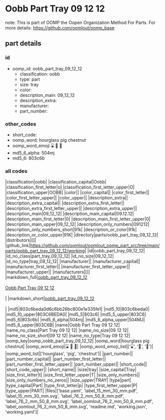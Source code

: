 # Oobb Part Tray 09 12 12  

note: This is part of OOMP the Oopen Organization Method For Parts. For more details: https://github.com/oomlout/oomp_base

##  part details





### id
* oomp_id: oobb_part_tray_09_12_12
  * classification: oobb
  * type: part
  * size: tray
  * color: 
  * description_main: 09_12_12
  * description_extra: 
  * manufacturer: 
  * part_number: 

### other_codes
* short_code: 
* oomp_word: hourglass pig chestnut
* oomp_word_emoji :hourglass: :pig: :chestnut:
* md5_6_alpha: 504mj
* md5_6: 803c6b

### all codes 
|classification|oobb|
|classification_capital|Oobb|
|classification_first_letter|o|
|classification_first_letter_upper|O|
|classification_upper|OOBB|
|color||
|color_capital||
|color_first_letter||
|color_first_letter_upper||
|color_upper||
|description_extra||
|description_extra_capital||
|description_extra_first_letter||
|description_extra_first_letter_upper||
|description_extra_upper||
|description_main|09_12_12|
|description_main_capital|09.12.12|
|description_main_first_letter|0|
|description_main_first_letter_upper|0|
|description_main_upper|09_12_12|
|description_only_numbers|091212|
|description_only_numbers_short|91k|
|description_or_color|91k|
|description_or_color_upper|91K|
|directory|parts/oobb_part_tray_09_12_12|
|distributors|[]|
|github_link|https://github.com/oomlout/oomlout_oomp_part_src/tree/main/parts/oobb_part_tray_09_12_12/working|
|id|oobb_part_tray_09_12_12|
|id_no_class|part_tray_09_12_12|
|id_no_size|09_12_12|
|id_no_type|tray_09_12_12|
|manufacturer||
|manufacturer_capital||
|manufacturer_first_letter||
|manufacturer_first_letter_upper||
|manufacturer_upper||
|manufacturers|[]|
|markdown_full|[oobb_part_tray_09_12_12](https://github.com/oomlout/oomlout_oomp_part_src/tree/main/parts/oobb_part_tray_09_12_12/working)<br>[](https://github.com/oomlout/oomlout_oomp_part_src/tree/main/parts/oobb_part_tray_09_12_12/working)<br>[Oobb Part Tray 09 12 12](https://github.com/oomlout/oomlout_oomp_part_src/tree/main/parts/oobb_part_tray_09_12_12/working)<br><br>|
|markdown_short|[oobb_part_tray_09_12_12](https://github.com/oomlout/oomlout_oomp_part_src/tree/main/parts/oobb_part_tray_09_12_12/working)<br><br>|
|md5|803c6beda0d6c6bb26bc800e1e335fe1|
|md5_10|803c6beda0|
|md5_10_upper|803C6BEDA0|
|md5_5|803c6|
|md5_5_upper|803C6|
|md5_6|803c6b|
|md5_6_alpha|504mj|
|md5_6_alpha_upper|504MJ|
|md5_6_upper|803C6B|
|name|Oobb Part Tray 09 12 12|
|name_no_class|Part Tray 09 12 12|
|name_no_size|09 12 12|
|name_no_size_short|09 12 12|
|name_no_type|Tray 09 12 12|
|oomp_key|oomp_oobb_part_tray_09_12_12|
|oomp_word|hourglass pig chestnut|
|oomp_word_emoji|:hourglass: :pig: :chestnut:|
|oomp_word_emoji_list|[':hourglass:', ':pig:', ':chestnut:']|
|oomp_word_list|['hourglass', 'pig', 'chestnut']|
|part_number||
|part_number_capital||
|part_number_first_letter||
|part_number_first_letter_upper||
|part_number_upper||
|short_code||
|short_code_upper||
|short_name||
|size|tray|
|size_capital|Tray|
|size_first_letter|t|
|size_first_letter_upper|T|
|size_only_numbers||
|size_only_numbers_no_zeros||
|size_upper|TRAY|
|type|part|
|type_capital|Part|
|type_first_letter|p|
|type_first_letter_upper|P|
|type_upper|PART|
|files|['base.yaml', 'label_15_mm_30_mm.pdf', 'label_15_mm_30_mm.svg', 'label_76_2_mm_50_8_mm.pdf', 'label_76_2_mm_50_8_mm.svg', 'label_oomlout_76_2_mm_50_8_mm.pdf', 'label_oomlout_76_2_mm_50_8_mm.svg', 'readme.md', 'working.json', 'working.yaml']|
